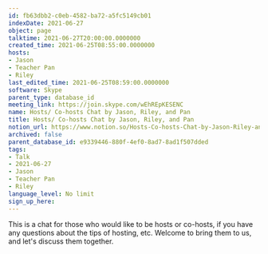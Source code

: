 ```yaml
---
id: fb63dbb2-c0eb-4582-ba72-a5fc5149cb01
indexDate: 2021-06-27
object: page
talktime: 2021-06-27T20:00:00.0000000
created_time: 2021-06-25T08:55:00.0000000
hosts:
- Jason
- Teacher Pan
- Riley
last_edited_time: 2021-06-25T08:59:00.0000000
software: Skype
parent_type: database_id
meeting_link: https://join.skype.com/wEhREpKESENC
name: Hosts/ Co-hosts Chat by Jason, Riley, and Pan
title: Hosts/ Co-hosts Chat by Jason, Riley, and Pan
notion_url: https://www.notion.so/Hosts-Co-hosts-Chat-by-Jason-Riley-and-Pan-fb63dbb2c0eb4582ba72a5fc5149cb01
archived: false
parent_database_id: e9339446-880f-4ef0-8ad7-8ad1f507dded
tags:
- Talk
- 2021-06-27
- Jason
- Teacher Pan
- Riley
language_level: No limit
sign_up_here: 
---
```


This is a chat for those who would like to be hosts or co-hosts, if you have any questions about the tips of hosting, etc. Welcome to bring them to us, and let's discuss them together.


